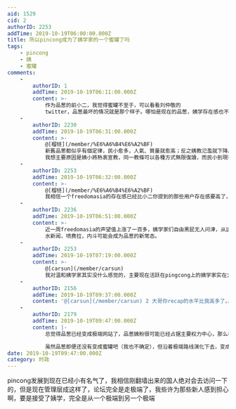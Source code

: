 ```yaml
---
aid: 1529
cid: 2
authorID: 2253
addTime: 2019-10-19T06:00:00.000Z
title: 所以pincong成为了姨学家的一个蜜罐了吗
tags:
    - pincong
    - 姨
    - 蜜罐
comments:
    -
        authorID: 1
        addTime: 2019-10-19T06:11:00.000Z
        content: >-
            作为品葱的前小二，我觉得蜜罐不至于，可以看看刘仲敬的
            twitter，品葱最坏的情况就是那个样子。哪怕是现在的品葱，姨学存在感也不是特别强，像鹿阿姨、electron、懦夫斯基这些非姨的用户也还是占大多数。
    -
        authorID: 2230
        addTime: 2019-10-19T06:31:00.000Z
        content: >-
            @[榴梿](/member/%E6%A6%B4%E6%A2%BF)
            新舊品蔥都似乎有個定律，民小愈多，人氣、質量就愈高；反之姨教氾濫就下降。舊品蔥爆破前人氣已低，而姨教顯增，當時我初入，首次瞭解到姨教。新品蔥初建時更是姨教的樂土，但人氣卻一直低迷。香港示威期間品蔥人氣大漲，期間高質量討論多出自民小手筆。現在香港陷入僵局，姨教捲土重來，又印證了這個定律。
            我想主要原因是姨小將熱衷宣教，同一教條可以各種方式無限復讀，而民小到現在無話可說了，就形成了現狀。
    -
        authorID: 2253
        addTime: 2019-10-19T06:32:00.000Z
        content: >-
            @[榴梿](/member/%E6%A6%B4%E6%A2%BF)
            我相信一个freedomasia的存在感已经比小二你提到的那些用户存在感要高了，fa是只要关于中国的帖子都能在下面发点你国，支那的评论，简直是个小号的用爱心说诚实话了:)
    -
        authorID: 2236
        addTime: 2019-10-19T06:51:00.000Z
        content: >-
            近一周freedomasia的声望值上涨了一百多，姨学家们自由黑屁无人问津，从这些现象来看，管理层应该已经被“姨学家”充分占据。
            水新闻，喷费拉，内斗可能会成为品葱的新常态。
    -
        authorID: 2253
        addTime: 2019-10-19T07:19:00.000Z
        content: >-
            @[carsun](/member/carsun)
            我对温和姨学家其实没什么感觉的，主要现在活跃在pingcong上的姨学家实在太过分了，不知刚翻墙出来的国人对他们的感觉会不会觉得和中共一样
    -
        authorID: 2156
        addTime: 2019-10-19T09:37:00.000Z
        content: '@[carsun](/member/carsun) 2 大哥你recap的水平比我高多了。。'
    -
        authorID: 2179
        addTime: 2019-10-19T09:47:00.000Z
        content: |-
            总觉得品葱已经变成极端网站了，品葱姨粉很可能已经占据主要权力中心，那么极端分子控制的网站当然也就是极端网站。

            虽然品葱即便还没有变成蜜罐吧（我也不确定），但沿着极端路线演化下去，变成也是可能的。
date: 2019-10-19T09:47:00.000Z
category: 时政
---
```


pincong发展到现在已经小有名气了，我相信刚翻墙出来的国人绝对会去访问一下的，但是现在管理层成这样了，论坛完全是走极端了，我些许为那些新人感到担心啊，要是接受了姨学，完全是从一个极端到另一个极端
